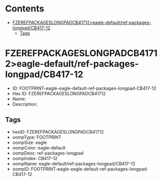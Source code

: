 



Contents
========

* [FZEREFPACKAGESLONGPADCB41712>eagle-default/ref-packages-longpad/CB417-12](#fzerefpackageslongpadcb41712eagle-defaultref-packages-longpadcb417-12)
	* [Tags](#tags)

# FZEREFPACKAGESLONGPADCB41712>eagle-default/ref-packages-longpad/CB417-12

- ID: FOOTPRINT-eagle-eagle-default-ref-packages-longpad-CB417-12
- Hex ID: FZEREFPACKAGESLONGPADCB41712
- Name: 
- Description: 

## Tags

- hexID: FZEREFPACKAGESLONGPADCB41712
- oompType: FOOTPRINT
- oompSize: eagle
- oompColor: eagle-default
- oompDesc: ref-packages-longpad
- oompIndex: CB417-12
- oompName: eagle-default/ref-packages-longpad/CB417-12
- oompID: FOOTPRINT-eagle-eagle-default-ref-packages-longpad-CB417-12

